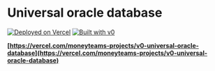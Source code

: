 # Universal oracle database



[![Deployed on Vercel](https://img.shields.io/badge/Deployed%20on-Vercel-black?style=for-the-badge&logo=vercel)](https://vercel.com/moneyteams-projects/v0-universal-oracle-database)
[![Built with v0](https://img.shields.io/badge/Built%20with-v0.dev-black?style=for-the-badge)](https://v0.dev/chat/projects/tPabWwLcmGC)



**[https://vercel.com/moneyteams-projects/v0-universal-oracle-database](https://vercel.com/moneyteams-projects/v0-universal-oracle-database)**

